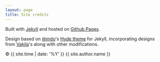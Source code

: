 ```yaml
---
layout: page
title: Site credits
---
```


Built with <a href="http://jekyllrb.com" target="_blank">Jekyll</a> and hosted on <a href="https://pages.github.com/" target="_blank">Github Pages</a>.

Design based on [@mdo](https://twitter.com/mdo)'s [Hyde theme](https://github.com/poole/hyde) for Jekyll,
incorporating  designs from <a href="http://vakila.github.io" target="_blank">Vakila</a>'s along with other modifications.

&copy; {{ site.time | date: '%Y' }} {{ site.author.name }}
